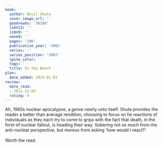 ```yaml
---
book:
  author: Nevil Shute
  cover_image_url: ''
  goodreads: '38180'
  isbn13: ''
  isbn9: ''
  owned: ''
  pages: '296'
  publication_year: '2002'
  series: ''
  series_position: '2002'
  spine_color: ''
  tags: ''
  title: On the Beach
plan:
  date_added: 2023-01-01
review:
  date_read:
  - 2011-12-03
  rating: 4
---
```


Ah, 1960s nuclear apocalypse, a genre nearly unto itself. Shute provides the reader a better than average rendition, choosing to focus on he reactions of individuals as they each try to come to grips with the fact that death, in the form of nuclear fallout, is heading their way. Sobering not so much from the anti-nuclear perspective, but moreso from asking 'how would I react?'.<br/><br/>Worth the read.
